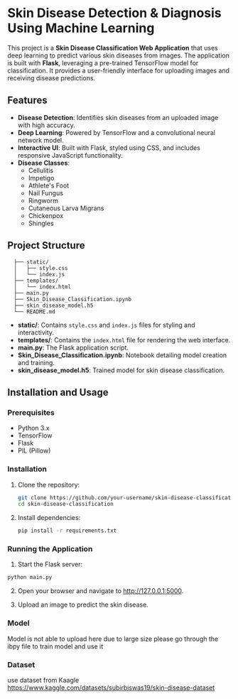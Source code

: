 # Skin Disease Detection & Diagnosis Using Machine Learning

This project is a **Skin Disease Classification Web Application** that uses deep learning to predict various skin diseases from images. The application is built with **Flask**, leveraging a pre-trained TensorFlow model for classification. It provides a user-friendly interface for uploading images and receiving disease predictions.

## Features
- **Disease Detection**: Identifies skin diseases from an uploaded image with high accuracy.
- **Deep Learning**: Powered by TensorFlow and a convolutional neural network model.
- **Interactive UI**: Built with Flask, styled using CSS, and includes responsive JavaScript functionality.
- **Disease Classes**:
  - Cellulitis
  - Impetigo
  - Athlete's Foot
  - Nail Fungus
  - Ringworm
  - Cutaneous Larva Migrans
  - Chickenpox
  - Shingles


## Project Structure
```plaintext
  ├── static/
  │   ├── style.css
  │   └── index.js
  ├── templates/
  │   └── index.html
  ├── main.py
  ├── Skin_Disease_Classification.ipynb
  ├── skin_disease_model.h5
  └── README.md
```

- **static/**: Contains `style.css` and `index.js` files for styling and interactivity.
- **templates/**: Contains the `index.html` file for rendering the web interface.
- **main.py**: The Flask application script.
- **Skin_Disease_Classification.ipynb**: Notebook detailing model creation and training.
- **skin_disease_model.h5**: Trained model for skin disease classification.

## Installation and Usage
### Prerequisites
- Python 3.x
- TensorFlow
- Flask
- PIL (Pillow)

  
### Installation
1. Clone the repository:
   ```bash
   git clone https://github.com/your-username/skin-disease-classification.git
   cd skin-disease-classification
2. Install dependencies:
   ```bash
   pip install -r requirements.txt

### Running the Application
1. Start the Flask server:
  ```bash
  python main.py
```
2. Open your browser and navigate to http://127.0.0.1:5000.

3. Upload an image to predict the skin disease.

### Model
  Model is not able to upload here due to large size please go through the ibpy file to train model and use it 

### Dataset
  use dataset from Kaagle  https://www.kaggle.com/datasets/subirbiswas19/skin-disease-dataset


